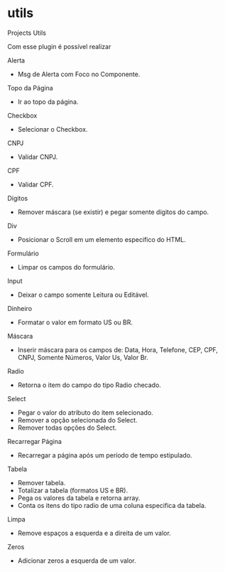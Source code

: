 utils
=====

Projects Utils

Com esse plugin é possível realizar

Alerta
- Msg de Alerta com Foco no Componente.

Topo da Página
- Ir ao topo da página.

Checkbox
- Selecionar o Checkbox.

CNPJ
- Validar CNPJ.

CPF
- Validar CPF.

Dígitos
- Remover máscara (se existir) e pegar somente dígitos do campo.

Div
- Posicionar o Scroll em um elemento especifico do HTML.

Formulário
- Limpar os campos do formulário.

Input
- Deixar o campo somente Leitura ou Editável.

Dinheiro
- Formatar o valor em formato US ou BR.

Máscara
- Inserir máscara para os campos de: Data, Hora, Telefone, CEP, CPF, CNPJ, Somente Números, Valor Us, Valor Br.

Radio
- Retorna o item do campo do tipo Radio checado.

Select
- Pegar o valor do atributo do item selecionado. 
- Remover a opção selecionada do Select. 
- Remover todas opções do Select. 

Recarregar Página
- Recarregar a página após um período de tempo estipulado.

Tabela
- Remover tabela. 
- Totalizar a tabela (formatos US e BR). 
- Pega os valores da tabela e retorna array. 
- Conta os itens do tipo radio de uma coluna especifica da tabela.

Limpa
- Remove espaços a esquerda e a direita de um valor.

Zeros
- Adicionar zeros a esquerda de um valor.

